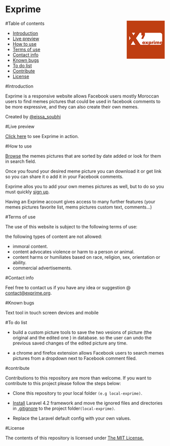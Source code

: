 # Exprime
<img src="public_html/icons/apple-touch-icon-120x120.png" alt="Exprime.org" title="exprime.org" align="right">
#Table of contents

- [Introduction](#intro)
- [Live preview](#preview)
- [How to use](#how-to-use)
- [Terms of use](#terms)
- [Contact info](#contact)
- [Known bugs](#bugs)
- [To do list](#to-do-list)
- [Contribute](#contribute)
- [License](#license)

#<a name="intro"></a>Introduction

Exprime is a responsive website allows Facebook users mostly Moroccan users to find memes pictures that could be used in facebook comments to be more expressive, and they can also create their own memes.

Created by [@eissa_soubhi](https://twitter.com/eissa_soubhi)

#<a name="preview"></a>Live preview

[Click here](http://exprime.org) to see Exprime in action.

#<a name="how-to-use"></a>How to use

[Browse](http://exprime.org/explorer) the memes pictures that are sorted by date added or look for them in search field.

Once you found your desired meme picture you can download it or get link so you can share it o add it in your Facebook comments.

Exprime allos you to add your own memes pictures as well, but to do so you must quickly [sign up](http://exprime.org/sign-up).

Having an Exprime account gives access to many further features (your memes pictures favorite list, mems pictures custom text, comments...)

#<a name="terms"></a>Terms of use

The use of this website is subject to the following terms of use:

the following types of content are not allowed:

- immoral content.
- content advocates violence or harm to a person or animal.
- content harms or humiliates based on race, religion, sex, orientation or ability.
- commercial advertisements.

#<a name="contact"></a>Contact info

Feel free to contact us if you have any idea or suggestion @ [contact@exprime.org](http://exprime.org/contact).

#<a name="bugs"></a>Known bugs

Text tool in touch screen devices and mobile

#<a name="to-do-list"></a>To do list

- build a custom picture tools to save the two vesions of picture (the original and the edited one ) in database. so the user can undo the previous saved changes of the edited picture any time.

- a chrome and firefox extension allows Facebook users to search memes pictures from a dropdown next to Facebook comment filed.

#<a name="Contribute"></a>contribute

Contributions to this repository are more than welcome. 
If you want to contribute to this project please follow the steps below:

- Clone this repository to your local folder `(e.g local-exprime)`.

- [Install](http://laravel.com/docs/4.2/#install-laravel) Laravel 4.2 framework and move the ignored files and directories in [.gitignore](.gitignore) to the project folder`(local-exprime)`. 

- Replace the Laravel default config with your own values.  

#<a name="license"></a>License

The contents of this repository is licensed under [The MIT License.](https://opensource.org/licenses/MIT)

